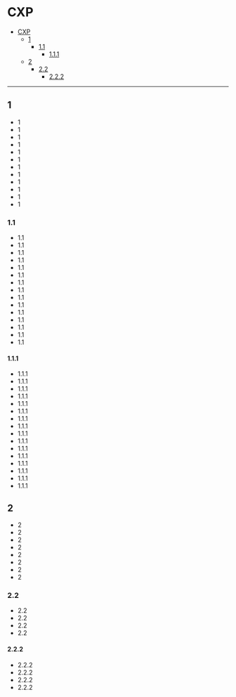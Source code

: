 # CXP

* [CXP](#cxp)
  * [1](#1)
    * [1\.1](#11)
      * [1\.1\.1](#111)
  * [2](#2)
    * [2\.2](#22)
      * [2\.2\.2](#222)

---
## 1
* 1
* 1
* 1
* 1
* 1
* 1
* 1
* 1
* 1
* 1
* 1
* 1
### 1.1
* 1.1
* 1.1
* 1.1
* 1.1
* 1.1
* 1.1
* 1.1
* 1.1
* 1.1
* 1.1
* 1.1
* 1.1
* 1.1
* 1.1
* 1.1
#### 1.1.1
* 1.1.1
* 1.1.1
* 1.1.1
* 1.1.1
* 1.1.1
* 1.1.1
* 1.1.1
* 1.1.1
* 1.1.1
* 1.1.1
* 1.1.1
* 1.1.1
* 1.1.1
* 1.1.1
* 1.1.1
* 1.1.1


## 2
* 2
* 2
* 2
* 2
* 2
* 2
* 2
* 2
### 2.2
* 2.2
* 2.2
* 2.2
* 2.2
#### 2.2.2
* 2.2.2
* 2.2.2
* 2.2.2
* 2.2.2

